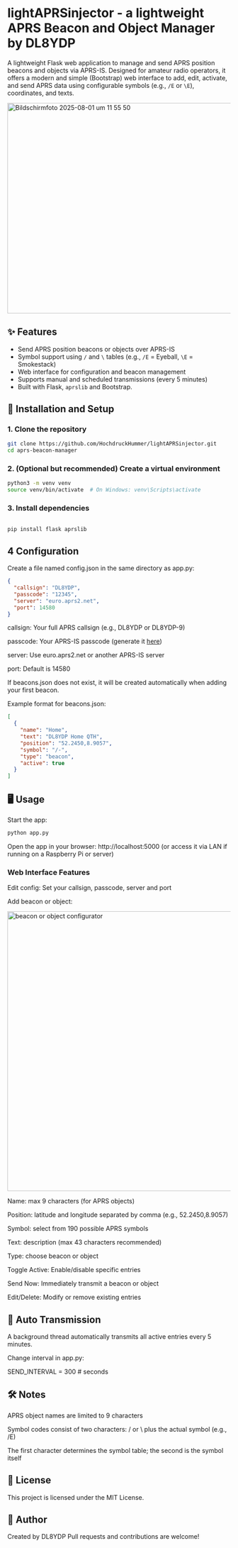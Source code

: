 # lightAPRSinjector - a lightweight APRS Beacon and Object Manager by DL8YDP

A lightweight Flask web application to manage and send APRS position beacons and objects via APRS-IS. Designed for amateur radio operators, it offers a modern and simple (Bootstrap) web interface to add, edit, activate, and send APRS data using configurable symbols (e.g., `/E` or `\E`), coordinates, and texts.

<img width="976" height="475" alt="Bildschirmfoto 2025-08-01 um 11 55 50" src="https://github.com/user-attachments/assets/737dfff7-fae9-4475-9c8b-cc628c6e0e15" />

## ✨ Features

- Send APRS position beacons or objects over APRS-IS  
- Symbol support using `/` and `\` tables (e.g., `/E` = Eyeball, `\E` = Smokestack)  
- Web interface for configuration and beacon management  
- Supports manual and scheduled transmissions (every 5 minutes)  
- Built with Flask, `aprslib`  and Bootstrap.

## 🚀 Installation and Setup


### 1. Clone the repository
```bash
git clone https://github.com/HochdruckHummer/lightAPRSinjector.git
cd aprs-beacon-manager
```
### 2. (Optional but recommended) Create a virtual environment
```bash
python3 -m venv venv
source venv/bin/activate  # On Windows: venv\Scripts\activate
```
### 3. Install dependencies
```bash

pip install flask aprslib
```


## 4 Configuration
Create a file named config.json in the same directory as app.py:


```json
{
  "callsign": "DL8YDP",
  "passcode": "12345",
  "server": "euro.aprs2.net",
  "port": 14580
}
```

callsign: Your full APRS callsign (e.g., DL8YDP or DL8YDP-9)


passcode: Your APRS-IS passcode (generate it [here](https://apps.magicbug.co.uk/passcode/))


server: Use euro.aprs2.net or another APRS-IS server


port: Default is 14580


If beacons.json does not exist, it will be created automatically when adding your first beacon.

Example format for beacons.json:
```json
[
  {
    "name": "Home",
    "text": "DL8YDP Home QTH",
    "position": "52.2450,8.9057",
    "symbol": "/-",
    "type": "beacon",
    "active": true
  }
]
```
## 🖥️ Usage

Start the app:
```bash
python app.py
```

Open the app in your browser:
http://localhost:5000 (or access it via LAN if running on a Raspberry Pi or server)

### Web Interface Features
Edit config: Set your callsign, passcode, server and port

Add beacon or object:

<img width="688" height="631" alt="beacon or object configurator" src="https://github.com/user-attachments/assets/b6d30bc5-eb71-4f71-8295-fc23fa8eabf1" />

Name: max 9 characters (for APRS objects)

Position: latitude and longitude separated by comma (e.g., 52.2450,8.9057)

Symbol: select from 190 possible APRS symbols

Text: description (max 43 characters recommended)

Type: choose beacon or object

Toggle Active: Enable/disable specific entries

Send Now: Immediately transmit a beacon or object

Edit/Delete: Modify or remove existing entries

## 🔁 Auto Transmission

A background thread automatically transmits all active entries every 5 minutes.

Change interval in app.py:

SEND_INTERVAL = 300  # seconds

## 🛠️ Notes

APRS object names are limited to 9 characters

Symbol codes consist of two characters: / or \ plus the actual symbol (e.g., /E)

The first character determines the symbol table; the second is the symbol itself

## 📜 License

This project is licensed under the MIT License.

## 📡 Author

Created by DL8YDP
Pull requests and contributions are welcome!
